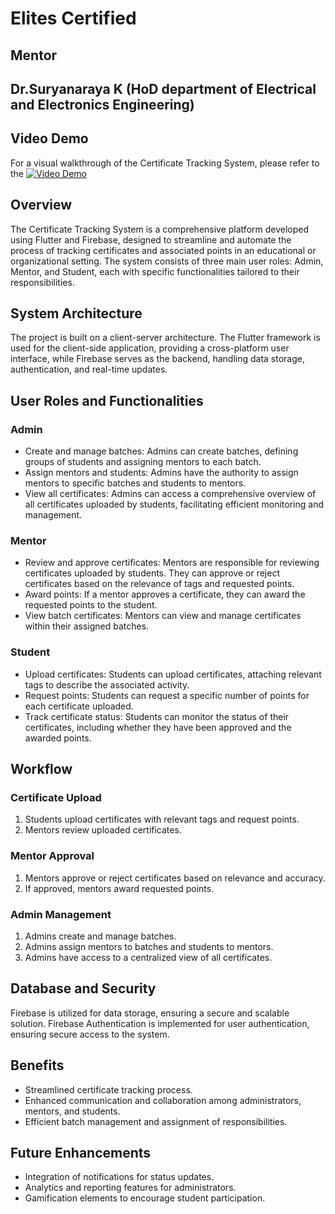 # Elites Certified
## Mentor 
## Dr.Suryanaraya K (HoD department of Electrical and Electronics Engineering)

## Video Demo
For a visual walkthrough of the Certificate Tracking System, please refer to the [![Video Demo](https://img.youtube.com/vi/_gNR7kkILaQ/0.jpg)](https://www.youtube.com/watch?v=_gNR7kkILaQ)


## Overview
The Certificate Tracking System is a comprehensive platform developed using Flutter and Firebase, designed to streamline and automate the process of tracking certificates and associated points in an educational or organizational setting. The system consists of three main user roles: Admin, Mentor, and Student, each with specific functionalities tailored to their responsibilities.

## System Architecture
The project is built on a client-server architecture. The Flutter framework is used for the client-side application, providing a cross-platform user interface, while Firebase serves as the backend, handling data storage, authentication, and real-time updates.

## User Roles and Functionalities
### Admin
- Create and manage batches: Admins can create batches, defining groups of students and assigning mentors to each batch.
- Assign mentors and students: Admins have the authority to assign mentors to specific batches and students to mentors.
- View all certificates: Admins can access a comprehensive overview of all certificates uploaded by students, facilitating efficient monitoring and management.

### Mentor
- Review and approve certificates: Mentors are responsible for reviewing certificates uploaded by students. They can approve or reject certificates based on the relevance of tags and requested points.
- Award points: If a mentor approves a certificate, they can award the requested points to the student.
- View batch certificates: Mentors can view and manage certificates within their assigned batches.

### Student
- Upload certificates: Students can upload certificates, attaching relevant tags to describe the associated activity.
- Request points: Students can request a specific number of points for each certificate uploaded.
- Track certificate status: Students can monitor the status of their certificates, including whether they have been approved and the awarded points.

## Workflow
### Certificate Upload
1. Students upload certificates with relevant tags and request points.
2. Mentors review uploaded certificates.

### Mentor Approval
1. Mentors approve or reject certificates based on relevance and accuracy.
2. If approved, mentors award requested points.

### Admin Management
1. Admins create and manage batches.
2. Admins assign mentors to batches and students to mentors.
3. Admins have access to a centralized view of all certificates.

## Database and Security
Firebase is utilized for data storage, ensuring a secure and scalable solution. Firebase Authentication is implemented for user authentication, ensuring secure access to the system.

## Benefits
- Streamlined certificate tracking process.
- Enhanced communication and collaboration among administrators, mentors, and students.
- Efficient batch management and assignment of responsibilities.

## Future Enhancements
- Integration of notifications for status updates.
- Analytics and reporting features for administrators.
- Gamification elements to encourage student participation.


